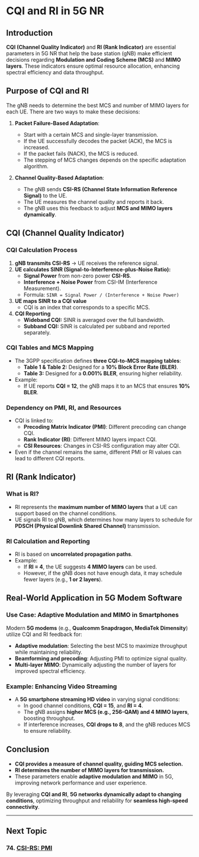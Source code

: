 # CQI and RI in 5G NR

## Introduction
**CQI (Channel Quality Indicator)** and **RI (Rank Indicator)** are essential parameters in 5G NR that help the base station (gNB) make efficient decisions regarding **Modulation and Coding Scheme (MCS)** and **MIMO layers**. These indicators ensure optimal resource allocation, enhancing spectral efficiency and data throughput.

## Purpose of CQI and RI
The gNB needs to determine the best MCS and number of MIMO layers for each UE. There are two ways to make these decisions:
1. **Packet Failure-Based Adaptation**: 
   - Start with a certain MCS and single-layer transmission.
   - If the UE successfully decodes the packet (ACK), the MCS is increased.
   - If the packet fails (NACK), the MCS is reduced.
   - The stepping of MCS changes depends on the specific adaptation algorithm.

2. **Channel Quality-Based Adaptation**: 
   - The gNB sends **CSI-RS (Channel State Information Reference Signal)** to the UE.
   - The UE measures the channel quality and reports it back.
   - The gNB uses this feedback to adjust **MCS and MIMO layers dynamically**.

## CQI (Channel Quality Indicator)
### CQI Calculation Process
1. **gNB transmits CSI-RS** → UE receives the reference signal.
2. **UE calculates SINR (Signal-to-Interference-plus-Noise Ratio):**
   - **Signal Power** from non-zero power **CSI-RS**.
   - **Interference + Noise Power** from CSI-IM (Interference Measurement).
   - Formula: `SINR = Signal Power / (Interference + Noise Power)`
3. **UE maps SINR to a CQI value**
   - CQI is an index that corresponds to a specific MCS.
4. **CQI Reporting**
   - **Wideband CQI:** SINR is averaged over the full bandwidth.
   - **Subband CQI:** SINR is calculated per subband and reported separately.

### CQI Tables and MCS Mapping
- The 3GPP specification defines **three CQI-to-MCS mapping tables**:
  - **Table 1 & Table 2:** Designed for a **10% Block Error Rate (BLER)**.
  - **Table 3:** Designed for a **0.001% BLER**, ensuring higher reliability.
- Example:
  - If UE reports **CQI = 12**, the gNB maps it to an MCS that ensures **10% BLER**.

### Dependency on PMI, RI, and Resources
- CQI is linked to:
  - **Precoding Matrix Indicator (PMI)**: Different precoding can change CQI.
  - **Rank Indicator (RI)**: Different MIMO layers impact CQI.
  - **CSI Resources**: Changes in CSI-RS configuration may alter CQI.
- Even if the channel remains the same, different PMI or RI values can lead to different CQI reports.

## RI (Rank Indicator)
### What is RI?
- RI represents the **maximum number of MIMO layers** that a UE can support based on the channel conditions.
- UE signals RI to gNB, which determines how many layers to schedule for **PDSCH (Physical Downlink Shared Channel)** transmission.

### RI Calculation and Reporting
- RI is based on **uncorrelated propagation paths**.
- Example:
  - If **RI = 4**, the UE suggests **4 MIMO layers** can be used.
  - However, if the gNB does not have enough data, it may schedule fewer layers (e.g., **1 or 2 layers**).

## Real-World Application in 5G Modem Software
### Use Case: Adaptive Modulation and MIMO in Smartphones
Modern **5G modems** (e.g., **Qualcomm Snapdragon, MediaTek Dimensity**) utilize CQI and RI feedback for:
- **Adaptive modulation**: Selecting the best MCS to maximize throughput while maintaining reliability.
- **Beamforming and precoding**: Adjusting PMI to optimize signal quality.
- **Multi-layer MIMO**: Dynamically adjusting the number of layers for improved spectral efficiency.

### Example: Enhancing Video Streaming
- A **5G smartphone streaming HD video** in varying signal conditions:
  - In good channel conditions, **CQI = 15**, and **RI = 4**.
  - The gNB assigns **higher MCS (e.g., 256-QAM) and 4 MIMO layers**, boosting throughput.
  - If interference increases, **CQI drops to 8**, and the gNB reduces MCS to ensure reliability.

## Conclusion
- **CQI provides a measure of channel quality, guiding MCS selection.**
- **RI determines the number of MIMO layers for transmission.**
- These parameters enable **adaptive modulation and MIMO** in 5G, improving network performance and user experience.

By leveraging **CQI and RI**, **5G networks dynamically adapt to changing conditions**, optimizing throughput and reliability for **seamless high-speed connectivity**.

---
## Next Topic
### 74. [CSI-RS: PMI](PMI.md) 
